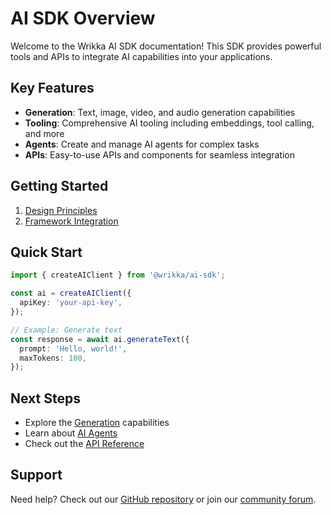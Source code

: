 # AI SDK Overview

Welcome to the Wrikka AI SDK documentation! This SDK provides powerful tools and APIs to integrate AI capabilities into your applications.

## Key Features

- **Generation**: Text, image, video, and audio generation capabilities
- **Tooling**: Comprehensive AI tooling including embeddings, tool calling, and more
- **Agents**: Create and manage AI agents for complex tasks
- **APIs**: Easy-to-use APIs and components for seamless integration

## Getting Started

1. [Design Principles](/framework/ai/get-started/design-principles)
2. [Framework Integration](/framework/ai/get-started/framework-integration)

## Quick Start

```typescript
import { createAIClient } from '@wrikka/ai-sdk';

const ai = createAIClient({
  apiKey: 'your-api-key',
});

// Example: Generate text
const response = await ai.generateText({
  prompt: 'Hello, world!',
  maxTokens: 100,
});
```

## Next Steps

- Explore the [Generation](/framework/ai/generation/text-generation) capabilities
- Learn about [AI Agents](/framework/ai/agents/create-agents)
- Check out the [API Reference](/framework/ai/composables/mcp)

## Support

Need help? Check out our [GitHub repository](https://github.com/wrikka/ai-sdk) or join our [community forum](https://community.wrikka.com).